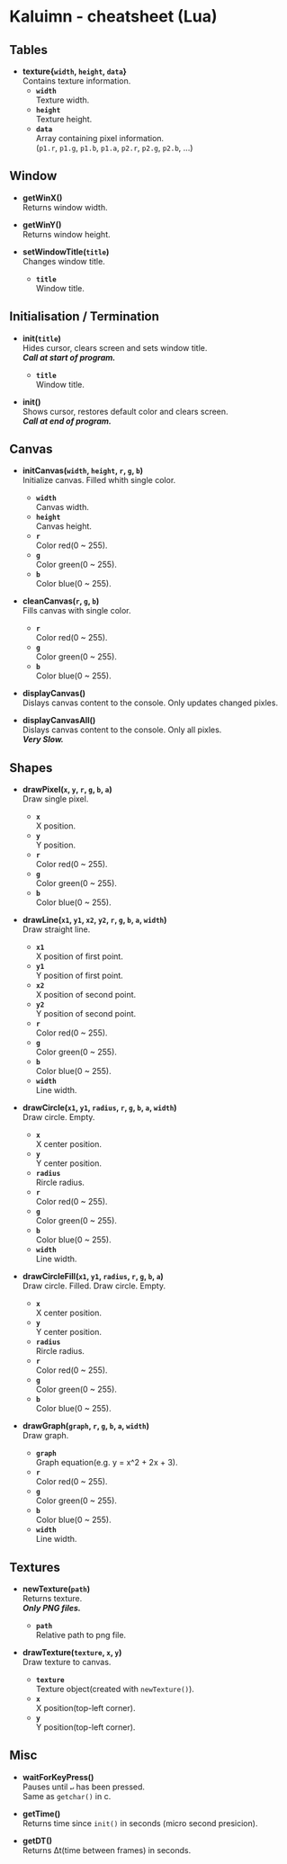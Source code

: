 # Kaluimn - cheatsheet (Lua)

## Tables

* **texture{`width`, `height`, `data`}**  
	Contains texture information.
	* **`width`**  
		Texture width.
	* **`height`**  
		Texture height.
	* **`data`**  
		Array containing pixel information.  
		(`p1.r`, `p1.g`, `p1.b`, `p1.a`, `p2.r`, `p2.g`, `p2.b`, ...)

## Window

* **getWinX()**  
	Returns window width.

* **getWinY()**  
	Returns window height.

* **setWindowTitle(`title`)**  
	Changes window title.
	* **`title`**  
		Window title.

## Initialisation / Termination

* **init(`title`)**  
	Hides cursor, clears screen and sets window title.   
	***Call at start of program.***
	* **`title`**  
		Window title.

* **init()**  
	Shows cursor, restores default color and clears screen.  
	***Call at end of program.***

## Canvas

* **initCanvas(`width`, `height`, `r`, `g`, `b`)**  
	Initialize canvas. Filled whith single color.
	* **`width`**  
		Canvas width.
	* **`height`**  
		Canvas height.
	* **`r`**  
		Color red(0 ~ 255).
	* **`g`**  
		Color green(0 ~ 255).
	* **`b`**  
		Color blue(0 ~ 255).

* **cleanCanvas(`r`, `g`, `b`)**  
	Fills canvas with single color.
	* **`r`**  
		Color red(0 ~ 255).
	* **`g`**  
		Color green(0 ~ 255).
	* **`b`**  
		Color blue(0 ~ 255).

* **displayCanvas()**  
	Dislays canvas content to the console. Only updates changed pixles.

* **displayCanvasAll()**  
	Dislays canvas content to the console. Only all pixles.  
	***Very Slow.***


## Shapes



* **drawPixel(`x`, `y`, `r`, `g`, `b`, `a`)**  
	Draw single pixel.
	* **`x`**  
		X position.
	* **`y`**  
		Y position.
	* **`r`**  
		Color red(0 ~ 255).
	* **`g`**  
		Color green(0 ~ 255).
	* **`b`**  
		Color blue(0 ~ 255).

* **drawLine(`x1`, `y1`, `x2`, `y2`, `r`, `g`, `b`, `a`, `width`)**  
	Draw straight line.
	* **`x1`**  
		X position of first point.
	* **`y1`**  
		Y position of first point.
	* **`x2`**  
		X position of second point.
	* **`y2`**  
		Y position of second point.
	* **`r`**  
		Color red(0 ~ 255).
	* **`g`**  
		Color green(0 ~ 255).
	* **`b`**  
		Color blue(0 ~ 255).
	* **`width`**  
		Line width.

* **drawCircle(`x1`, `y1`, `radius`, `r`, `g`, `b`, `a`, `width`)**  
	Draw circle. Empty.
	* **`x`**  
		X center position.
	* **`y`**  
		Y center position.
	* **`radius`**  
		Rircle radius.
	* **`r`**  
		Color red(0 ~ 255).
	* **`g`**  
		Color green(0 ~ 255).
	* **`b`**  
		Color blue(0 ~ 255).
	* **`width`**  
		Line width.

* **drawCircleFill(`x1`, `y1`, `radius`, `r`, `g`, `b`, `a`)**  
	Draw circle. Filled.
	Draw circle. Empty.
	* **`x`**  
		X center position.
	* **`y`**  
		Y center position.
	* **`radius`**  
		Rircle radius.
	* **`r`**  
		Color red(0 ~ 255).
	* **`g`**  
		Color green(0 ~ 255).
	* **`b`**  
		Color blue(0 ~ 255).

* **drawGraph(`graph`, `r`, `g`, `b`, `a`, `width`)**  
	Draw graph.
	* **`graph`**  
		Graph equation(e.g. y = x^2 + 2x + 3).
	* **`r`**  
		Color red(0 ~ 255).
	* **`g`**  
		Color green(0 ~ 255).
	* **`b`**  
		Color blue(0 ~ 255).
	* **`width`**  
		Line width.

## Textures

* **newTexture(`path`)**  
	Returns texture.  
	***Only PNG files.***
	* **`path`**  
		Relative path to png file.

* **drawTexture(`texture`, `x`, `y`)**  
	Draw texture to canvas.
	* **`texture`**  
		Texture object(created with `newTexture()`).
	* **`x`**  
		X position(top-left corner).
	* **`y`**  
		Y position(top-left corner).

## Misc

* **waitForKeyPress()**  
	Pauses until `↵` has been pressed.  
	Same as `getchar()` in c.

* **getTime()**  
	Returns time since `init()` in seconds (micro second presicion).

* **getDT()**  
	Returns Δt(time between frames) in seconds.
